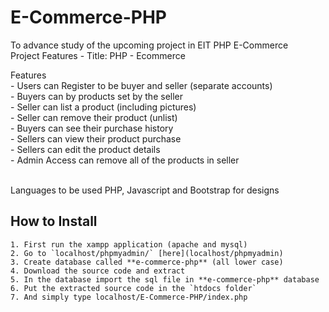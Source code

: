 # E-Commerce-PHP
To advance study of the upcoming project in EIT PHP E-Commerce
<br>Project Features
    -   Title: PHP - Ecommerce <br>

Features<br>
    -   Users can Register to be buyer and seller (separate accounts)<br>
    -   Buyers can by products set by the seller<br>
    -   Seller can list a product (including pictures)<br>
    -   Seller can remove their product (unlist)<br>
    -   Buyers can see their purchase history<br>
    -   Sellers can view their product purchase<br>
    -   Sellers can edit the product details<br>
    -   Admin Access can remove all of the products in seller<br>
     
<br>Languages to be used PHP, Javascript and Bootstrap for designs

## How to Install
    1. First run the xampp application (apache and mysql)
    2. Go to `localhost/phpmyadmin/` [here](localhost/phpmyadmin)
    3. Create database called **e-commerce-php** (all lower case)
    4. Download the source code and extract
    5. In the database import the sql file in **e-commerce-php** database
    6. Put the extracted source code in the `htdocs folder` 
    7. And simply type localhost/E-Commerce-PHP/index.php
    
